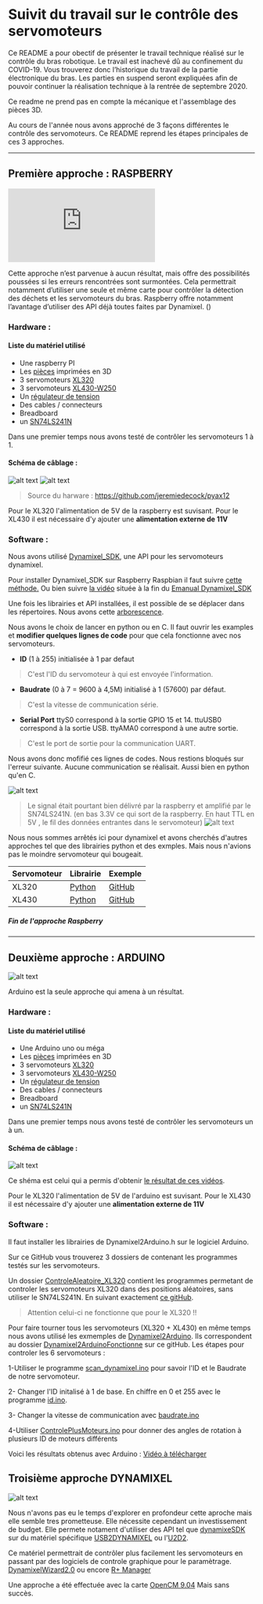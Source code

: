 # Suivit du travail sur le contrôle des servomoteurs 

Ce README a pour obectif de présenter le travail technique réalisé sur le contrôle du bras robotique. Le travail est inachevé dû au confinement du COVID-19. 
Vous trouverez donc l’historique du travail de la partie électronique du bras. Les parties en suspend seront expliquées afin de pouvoir continuer la réalisation technique à la rentrée de septembre 2020. 

Ce readme ne prend pas en compte la mécanique et l'assemblage des pièces 3D. 

Au cours de l'année nous avons approché de 3 façons différentes le contrôle des servomoteurs. Ce README reprend les étapes principales de ces 3 approches. 


---

## Première approche : RASPBERRY  
![alt text](https://wiki.zenk-security.com/lib/exe/fetch.php?w=200&media=rpi.png)

Cette approche n’est parvenue à aucun résultat, mais offre des possibilités poussées si les erreurs rencontrées sont surmontées. Cela permettrait notamment d’utiliser une seule et même carte pour contrôler la détection des déchets et les servomoteurs du bras. Raspberry offre notamment l’avantage d’utiliser des API déjà toutes faites par Dynamixel. () 



### **Hardware** : 

#### Liste du matériel utilisé   

* Une raspberry PI 
* Les [pièces](https://github.com/iRobotEam/Robot-Collecteur-dechets/tree/master/Bras%20Robotique/Modelisation) imprimées en 3D 
* 3 servomoteurs [XL320](https://emanual.robotis.com/docs/en/dxl/x/xl320/)
* 3 servomoteurs [XL430-W250](https://emanual.robotis.com/docs/en/dxl/x/xl430-w250/)
* Un [régulateur de tension](https://www.generationrobots.com/fr/401456-module-convertisseur-de-tension-continue.html) 
* Des cables / connecteurs 
* Breadboard 
* un [SN74LS241N](https://www.digikey.com/product-detail/en/texas-instruments/SN74LS241N/296-14887-5-ND/563034)  

Dans une premier temps nous avons testé de contrôler les servomoteurs 1 à 1. 

#### Schéma de câblage :   
![alt text](https://github.com/iRobotEam/Robot-Collecteur-dechets/blob/master/Bras%20Robotique/Contr%C3%B4le/Raspberry/Shema_Raspberry.png?raw=true)
![alt text](https://github.com/iRobotEam/Robot-Collecteur-dechets/blob/master/Bras%20Robotique/Contr%C3%B4le/Raspberry/Photo-Raspberry-cablage.jpg?raw=true)

> Source du harware : https://github.com/jeremiedecock/pyax12

Pour le XL320 l'alimentation de 5V de la raspberry est suvisant. Pour le XL430 il est nécessaire d'y ajouter une **alimentation externe de 11V**

### **Software** :  

Nous avons utilisé [Dynamixel_SDK](https://github.com/ROBOTIS-GIT/DynamixelSDK), une API pour les servomoteurs dynamixel. 

Pour installer Dynamixel_SDK sur Raspberry Raspbian il faut suivre [cette méthode.](https://github.com/tonnesfn/DynamixelSDK/wiki/3.2.1.2-C-Linux-(or-Linux-for-SBCs)) Ou bien suivre [la vidéo](https://www.youtube.com/watch?v=zb8I05D-LGE&feature=youtu.be) située à la fin du [Emanual Dynamixel_SDK](https://emanual.robotis.com/docs/en/software/dynamixel/dynamixel_sdk/quick_start_video/)

Une fois les librairies et API installées, il est possible de se déplacer dans les répertoires. Nous avons cette [arborescence](https://emanual.robotis.com/docs/en/software/dynamixel/dynamixel_sdk/download/#repository). 

Nous avons le choix de lancer en python ou en C. Il faut ouvrir les examples et **modifier quelques lignes de code** pour que cela fonctionne avec nos servomoteurs.

* **ID** (1 à 255) initialisée à 1 par defaut 
> C'est l'ID du servomoteur à qui est envoyée l'information. 
* **Baudrate** (0 à 7 = 9600 à 4,5M) initialisé à 1 (57600) par défaut.
> C'est la vitesse de communication série. 
* **Serial Port**  ttyS0 correspond à la sortie GPIO 15 et 14. ttuUSB0 correspond à la sortie USB. ttyAMA0 correspond  à une autre sortie.
> C'est le port de sortie pour la communication UART. 

Nous avons donc mofifié ces lignes de codes. Nous restions bloqués sur l'erreur suivante. Aucune communication se réalisait. Aussi bien en python qu'en C.

![alt text](https://github.com/iRobotEam/Robot-Collecteur-dechets/blob/master/Bras%20Robotique/Contr%C3%B4le/Raspberry/erreur1_raspberry.png?raw=true)

>Le signal était pourtant bien délivré par la raspberry et amplifié par le SN74LS241N. (en bas 3.3V ce qui sort de la raspberry. En haut TTL en 5V , le fil des données entrantes dans le servomoteur) ![alt text](https://raw.githubusercontent.com/iRobotEam/Robot-Collecteur-dechets/master/Bras%20Robotique/Contr%C3%B4le/Raspberry/Mesure_data.jpg)



Nous nous sommes arrêtés ici pour dynamixel et avons cherchés d'autres approches tel que des librairies python et des exmples. Mais nous n'avions pas le moindre servomoteur qui bougeait. 

| Servomoteur   | Librairie | Exemple   |
| :------------ |:--------- |:----------|
| XL320         | [Python](https://pypi.org/project/pyxl320/)  | [GitHub](https://github.com/MultipedRobotics/pyxl320) |
| XL430         | [Python](https://pypi.org/project/dynamixel-helper/)  | [GitHub](https://github.com/ryul1206/easy-dynamixel-helper) |


##### Fin de l'approche Raspberry 

---
## Deuxième approche : ARDUINO 
![alt text](https://www.mon-club-elec.fr/mes_images/clipart/ArduinoLogo.gif)

Arduino est la seule approche qui amena à un résultat. 


### **Hardware** : 

#### Liste du matériel utilisé   

* Une Arduino uno ou méga 
* Les [pièces](https://github.com/iRobotEam/Robot-Collecteur-dechets/tree/master/Bras%20Robotique/Modelisation) imprimées en 3D 
* 3 servomoteurs [XL320](https://emanual.robotis.com/docs/en/dxl/x/xl320/)
* 3 servomoteurs [XL430-W250](https://emanual.robotis.com/docs/en/dxl/x/xl430-w250/)
* Un [régulateur de tension](https://www.generationrobots.com/fr/401456-module-convertisseur-de-tension-continue.html) 
* Des cables / connecteurs 
* Breadboard 
* un [SN74LS241N](https://www.digikey.com/product-detail/en/texas-instruments/SN74LS241N/296-14887-5-ND/563034)  

Dans une premier temps nous avons testé de contrôler les servomoteurs un à un. 

#### Schéma de câblage : 

![alt text](https://github.com/iRobotEam/Robot-Collecteur-dechets/blob/master/Bras%20Robotique/Contr%C3%B4le/Arduino/Sh%C3%A9ma_arduino.jpg?raw=true)

Ce shéma est celui qui a permis d'obtenir [le résultat de ces vidéos](). 



Pour le XL320 l'alimentation de 5V de l'arduino est suvisant. Pour le XL430 il est nécessaire d'y ajouter une **alimentation externe de 11V**


### **Software** :


Il faut installer les librairies de Dynamixel2Arduino.h sur le logiciel Arduino. 

Sur ce GitHub vous trouverez 3 dossiers de contenant les programmes testés sur les servomoteurs. 

Un dossier [ControleAleatoire_XL320](https://github.com/iRobotEam/Robot-Collecteur-dechets/tree/master/Bras%20Robotique/Contr%C3%B4le/Arduino/Fonctionnel/ControleAleatoire_XL320/RandomControle) contient les programmes permetant de controler les servomoteurs XL320 dans des positions aléatoires, sans utiliser le SN74LS241N. En suivant exactement [ce gitHub](https://github.com/hackerspace-adelaide/XL320). 
> Attention celui-ci ne fonctionne que pour le XL320 !! 

Pour faire tourner tous les servomoteurs (XL320 + XL430) en même temps nous avons utilisé les exmemples de [Dynamixel2Arduino](https://github.com/ROBOTIS-GIT/Dynamixel2Arduino). Ils correspondent au dossier [Dynamixel2ArduinoFonctionne](https://github.com/iRobotEam/Robot-Collecteur-dechets/tree/master/Bras%20Robotique/Contr%C3%B4le/Arduino/Fonctionnel/Dynamixel2ArduinoFonctionne) sur ce gitHub. 
Les étapes pour controler les 6 servomoteurs : 

1-Utiliser le programme [scan_dynamixel.ino](https://github.com/iRobotEam/Robot-Collecteur-dechets/blob/master/Bras%20Robotique/Contr%C3%B4le/Arduino/Fonctionnel/Dynamixel2ArduinoFonctionne/scan_dynamixel/scan_dynamixel.ino) pour savoir l'ID et le Baudrate de notre servomoteur.

2- Changer l'ID initalisé à 1 de base. En chiffre en 0 et 255 avec le programme [id.ino](https://github.com/iRobotEam/Robot-Collecteur-dechets/blob/master/Bras%20Robotique/Contr%C3%B4le/Arduino/Fonctionnel/Dynamixel2ArduinoFonctionne/id/id.ino).

3- Changer la vitesse de communication avec [baudrate.ino](https://github.com/iRobotEam/Robot-Collecteur-dechets/tree/master/Bras%20Robotique/Contr%C3%B4le/Arduino/Fonctionnel/Dynamixel2ArduinoFonctionne/baudrate)

4-Utiliser [ControlePlusMoteurs.ino](https://github.com/iRobotEam/Robot-Collecteur-dechets/blob/master/Bras%20Robotique/Contr%C3%B4le/Arduino/Fonctionnel/Dynamixel2ArduinoFonctionne/ControlePlusMoteurs/ControlePlusMoteurs/ControlePlusMoteurs.ino) pour donner des angles de rotation à plusieurs ID de moteurs différents 


Voici les résultats obtenus avec Arduino : [Vidéo à télécharger](https://github.com/iRobotEam/Robot-Collecteur-dechets/tree/master/Bras%20Robotique/Contr%C3%B4le/Arduino/Vid%C3%A9o_controle_servomoteurs)


## Troisième approche DYNAMIXEL 

![alt text](https://tribotix.com/wp-content/uploads/2018/10/Robotis_2.png)


Nous n'avons pas eu le temps d'explorer en profondeur cette aproche mais elle semble tres prometteuse. Elle nécessite cependant un investissement de budget. Elle permete notament d'utiliser des API tel que [dynamixeSDK](https://emanual.robotis.com/docs/en/software/dynamixel/dynamixel_sdk/overview/) sur du matériel spécifique [USB2DYNAMIXEL](https://emanual.robotis.com/docs/en/parts/interface/usb2dynamixel/) ou l'[U2D2](https://emanual.robotis.com/docs/en/parts/interface/u2d2/). 

Ce matériel permettrait de contrôler plus facilement les servomoteurs en passant par des logiciels de controle graphique pour le paramètrage. [DynamixelWizard2.0](https://emanual.robotis.com/docs/en/software/dynamixel/dynamixel_wizard2/) ou encore [R+ Manager](https://emanual.robotis.com/docs/en/software/rplus2/manager/)

Une approche a été effectuée avec la carte [OpenCM 9.04](https://emanual.robotis.com/docs/en/parts/controller/opencm904/) Mais sans succès. 



